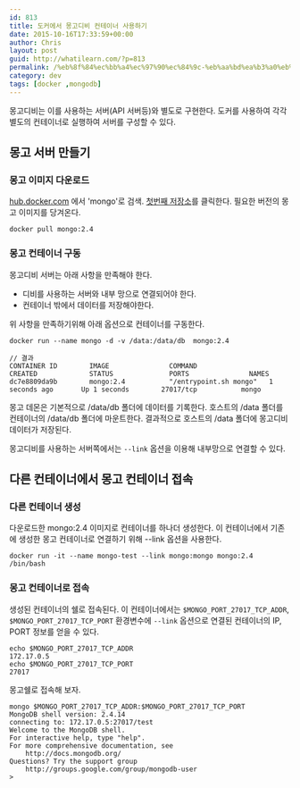 ```yaml
---
id: 813
title: 도커에서 몽고디비 컨테이너 사용하기
date: 2015-10-16T17:33:59+00:00
author: Chris
layout: post
guid: http://whatilearn.com/?p=813
permalink: /%eb%8f%84%ec%bb%a4%ec%97%90%ec%84%9c-%eb%aa%bd%ea%b3%a0%eb%94%94%eb%b9%84-%ec%bb%a8%ed%85%8c%ec%9d%b4%eb%84%88-%ec%82%ac%ec%9a%a9%ed%95%98%ea%b8%b0/
category: dev
tags: [docker ,mongodb]
---
```

몽고디비는 이를 사용하는 서버(API 서버등)와 별도로 구현한다.
도커를 사용하여 각각 별도의 컨테이너로 실행하여 서버를 구성할 수 있다.

## 몽고 서버 만들기

### 몽고 이미지 다운로드
[hub.docker.com](https://hub.docker.com) 에서 'mongo'로 검색.
[첫번째 저장소](https://hub.docker.com/r/library/mongo/)를 클릭한다.
필요한 버전의 몽고 이미지를 당겨온다.

```
docker pull mongo:2.4
```

### 몽고 컨테이너 구동

몽고디비 서버는 아래 사항을 만족해야 한다.

* 디비를 사용하는 서버와 내부 망으로 연결되어야 한다.
* 컨테이너 밖에서 데이터를 저장해야한다.

위 사항을 만족하기위해 아래 옵션으로 컨테이너를 구동한다.

```
docker run --name mongo -d -v /data:/data/db  mongo:2.4

// 결과
CONTAINER ID        IMAGE               COMMAND                  CREATED             STATUS              PORTS               NAMES
dc7e8809da9b        mongo:2.4           "/entrypoint.sh mongo"   1 seconds ago       Up 1 seconds        27017/tcp           mongo
```

몽고 데몬은 기본적으로 /data/db 폴더에 데이터를 기록한다.
호스트의 /data 폴더를 컨테이너의 /data/db 폴더에 마운트한다.
결과적으로 호스트의 /data 폴더에 몽고디비 데이터가 저장된다.

몽고디비를 사용하는 서버쪽에서는 `--link` 옵션을 이용해 내부망으로 연결할 수 있다.

## 다른 컨테이너에서 몽고 컨테이너 접속

### 다른 컨테이너 생성

다운로드한 mongo:2.4 이미지로 컨테이너를 하나더 생성한다.
이 컨테이너에서 기존에 생성한 몽고 컨테이너로 연결하기 위해 --link 옵션을 사용한다.

```
docker run -it --name mongo-test --link mongo:mongo mongo:2.4 /bin/bash
```
### 몽고 컨테이너로 접속

생성된 컨테이너의 쉘로 접속된다.
이 컨테이너에서는 `$MONGO_PORT_27017_TCP_ADDR`, `$MONGO_PORT_27017_TCP_PORT` 환경변수에 `--link` 옵션으로 연결된 컨테이너의 IP, PORT 정보를 얻을 수 있다.

```
echo $MONGO_PORT_27017_TCP_ADDR
172.17.0.5
echo $MONGO_PORT_27017_TCP_PORT
27017
```

몽고쉘로 접속해 보자.

```
mongo $MONGO_PORT_27017_TCP_ADDR:$MONGO_PORT_27017_TCP_PORT
MongoDB shell version: 2.4.14
connecting to: 172.17.0.5:27017/test
Welcome to the MongoDB shell.
For interactive help, type "help".
For more comprehensive documentation, see
	http://docs.mongodb.org/
Questions? Try the support group
	http://groups.google.com/group/mongodb-user
>
```
